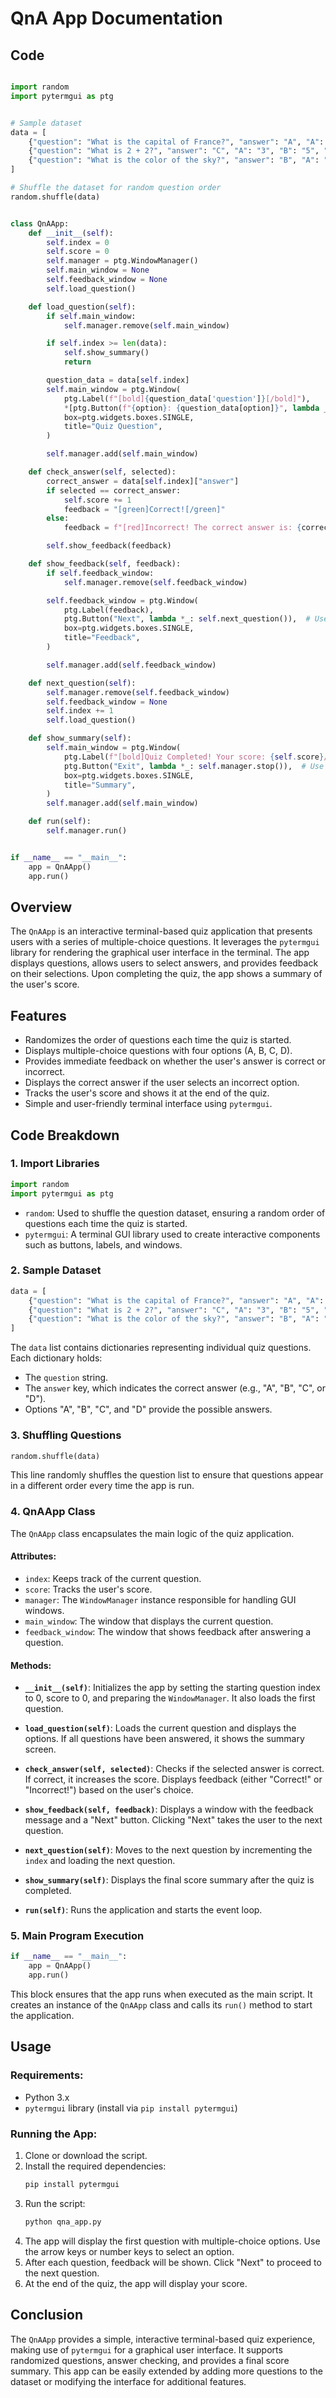 # QnA App Documentation

## Code

```python

import random
import pytermgui as ptg


# Sample dataset
data = [
    {"question": "What is the capital of France?", "answer": "A", "A": "Paris", "B": "Berlin", "C": "Madrid", "D": "Rome"},
    {"question": "What is 2 + 2?", "answer": "C", "A": "3", "B": "5", "C": "4", "D": "6"},
    {"question": "What is the color of the sky?", "answer": "B", "A": "Green", "B": "Blue", "C": "Red", "D": "Yellow"},
]

# Shuffle the dataset for random question order
random.shuffle(data)


class QnAApp:
    def __init__(self):
        self.index = 0
        self.score = 0
        self.manager = ptg.WindowManager()
        self.main_window = None
        self.feedback_window = None
        self.load_question()

    def load_question(self):
        if self.main_window:
            self.manager.remove(self.main_window)

        if self.index >= len(data):
            self.show_summary()
            return

        question_data = data[self.index]
        self.main_window = ptg.Window(
            ptg.Label(f"[bold]{question_data['question']}[/bold]"),
            *[ptg.Button(f"{option}: {question_data[option]}", lambda _, opt=option: self.check_answer(opt)) for option in ["A", "B", "C", "D"]],
            box=ptg.widgets.boxes.SINGLE,
            title="Quiz Question",
        )

        self.manager.add(self.main_window)

    def check_answer(self, selected):
        correct_answer = data[self.index]["answer"]
        if selected == correct_answer:
            self.score += 1
            feedback = "[green]Correct![/green]"
        else:
            feedback = f"[red]Incorrect! The correct answer is: {correct_answer}[/red]"

        self.show_feedback(feedback)

    def show_feedback(self, feedback):
        if self.feedback_window:
            self.manager.remove(self.feedback_window)

        self.feedback_window = ptg.Window(
            ptg.Label(feedback),
            ptg.Button("Next", lambda *_: self.next_question()),  # Use lambda to avoid extra args
            box=ptg.widgets.boxes.SINGLE,
            title="Feedback",
        )

        self.manager.add(self.feedback_window)

    def next_question(self):
        self.manager.remove(self.feedback_window)
        self.feedback_window = None
        self.index += 1
        self.load_question()

    def show_summary(self):
        self.main_window = ptg.Window(
            ptg.Label(f"[bold]Quiz Completed! Your score: {self.score}/{len(data)}[/bold]"),
            ptg.Button("Exit", lambda *_: self.manager.stop()),  # Use lambda to avoid extra args
            box=ptg.widgets.boxes.SINGLE,
            title="Summary",
        )
        self.manager.add(self.main_window)

    def run(self):
        self.manager.run()


if __name__ == "__main__":
    app = QnAApp()
    app.run()

```

## Overview

The `QnAApp` is an interactive terminal-based quiz application that presents users with a series of multiple-choice questions. It leverages the `pytermgui` library for rendering the graphical user interface in the terminal. The app displays questions, allows users to select answers, and provides feedback on their selections. Upon completing the quiz, the app shows a summary of the user's score.

## Features

- Randomizes the order of questions each time the quiz is started.
- Displays multiple-choice questions with four options (A, B, C, D).
- Provides immediate feedback on whether the user's answer is correct or incorrect.
- Displays the correct answer if the user selects an incorrect option.
- Tracks the user's score and shows it at the end of the quiz.
- Simple and user-friendly terminal interface using `pytermgui`.

## Code Breakdown

### 1. **Import Libraries**

```python
import random
import pytermgui as ptg
```

- `random`: Used to shuffle the question dataset, ensuring a random order of questions each time the quiz is started.
- `pytermgui`: A terminal GUI library used to create interactive components such as buttons, labels, and windows.

### 2. **Sample Dataset**

```python
data = [
    {"question": "What is the capital of France?", "answer": "A", "A": "Paris", "B": "Berlin", "C": "Madrid", "D": "Rome"},
    {"question": "What is 2 + 2?", "answer": "C", "A": "3", "B": "5", "C": "4", "D": "6"},
    {"question": "What is the color of the sky?", "answer": "B", "A": "Green", "B": "Blue", "C": "Red", "D": "Yellow"},
]
```

The `data` list contains dictionaries representing individual quiz questions. Each dictionary holds:
- The `question` string.
- The `answer` key, which indicates the correct answer (e.g., "A", "B", "C", or "D").
- Options "A", "B", "C", and "D" provide the possible answers.

### 3. **Shuffling Questions**

```python
random.shuffle(data)
```

This line randomly shuffles the question list to ensure that questions appear in a different order every time the app is run.

### 4. **QnAApp Class**

The `QnAApp` class encapsulates the main logic of the quiz application.

#### Attributes:
- `index`: Keeps track of the current question.
- `score`: Tracks the user's score.
- `manager`: The `WindowManager` instance responsible for handling GUI windows.
- `main_window`: The window that displays the current question.
- `feedback_window`: The window that shows feedback after answering a question.

#### Methods:

- **`__init__(self)`**: Initializes the app by setting the starting question index to 0, score to 0, and preparing the `WindowManager`. It also loads the first question.
  
- **`load_question(self)`**: Loads the current question and displays the options. If all questions have been answered, it shows the summary screen.

- **`check_answer(self, selected)`**: Checks if the selected answer is correct. If correct, it increases the score. Displays feedback (either "Correct!" or "Incorrect!") based on the user's choice.

- **`show_feedback(self, feedback)`**: Displays a window with the feedback message and a "Next" button. Clicking "Next" takes the user to the next question.

- **`next_question(self)`**: Moves to the next question by incrementing the `index` and loading the next question.

- **`show_summary(self)`**: Displays the final score summary after the quiz is completed.

- **`run(self)`**: Runs the application and starts the event loop.

### 5. **Main Program Execution**

```python
if __name__ == "__main__":
    app = QnAApp()
    app.run()
```

This block ensures that the app runs when executed as the main script. It creates an instance of the `QnAApp` class and calls its `run()` method to start the application.

## Usage

### Requirements:
- Python 3.x
- `pytermgui` library (install via `pip install pytermgui`)

### Running the App:

1. Clone or download the script.
2. Install the required dependencies:
   ```bash
   pip install pytermgui
   ```
3. Run the script:
   ```bash
   python qna_app.py
   ```
4. The app will display the first question with multiple-choice options. Use the arrow keys or number keys to select an option.
5. After each question, feedback will be shown. Click "Next" to proceed to the next question.
6. At the end of the quiz, the app will display your score.

## Conclusion

The `QnAApp` provides a simple, interactive terminal-based quiz experience, making use of `pytermgui` for a graphical user interface. It supports randomized questions, answer checking, and provides a final score summary. This app can be easily extended by adding more questions to the dataset or modifying the interface for additional features.